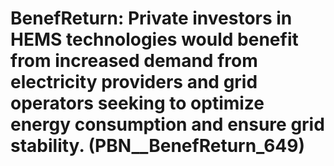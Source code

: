 # BenefReturn: __Private investors in HEMS technologies would benefit from increased demand from electricity providers and grid operators seeking to optimize energy consumption and ensure grid stability.__ (PBN__BenefReturn_649)

